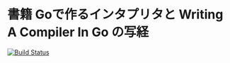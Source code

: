 # 書籍 Goで作るインタプリタと Writing A Compiler In Go の写経
[![Build Status](https://travis-ci.org/okdmm/monkey.svg?branch=master)](https://travis-ci.org/okdmm/monkey)
